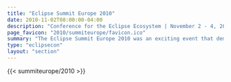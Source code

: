 ```yaml
---
title: "Eclipse Summit Europe 2010"
date: 2010-11-02T08:00:00-04:00
description: "Conference for the Eclipse Ecosystem | November 2 - 4, 2010 | Lugwigsburg, Germany"
page_favicon: "2010/summiteurope/favicon.ico"
summary: "The Eclipse Summit Europe 2010 was an exciting event that demonstrated the vitality of the Eclipse ecosystem!"
type: "eclipsecon"
layout: "section"
---
```


{{< summiteurope/2010 >}}

